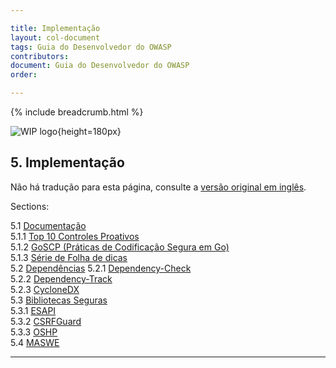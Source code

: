```yaml
---

title: Implementação
layout: col-document
tags: Guia do Desenvolvedor do OWASP
contributors:
document: Guia do Desenvolvedor do OWASP
order:

---
```


{% include breadcrumb.html %}

![WIP logo](../../assets/images/dg_wip.png "Trabalho em andamento"){height=180px}

## 5. Implementação

Não há tradução para esta página, consulte a [versão original em inglês][release0700].

Sections:

5.1 [Documentação](#documentação)  
5.1.1 [Top 10 Controles Proativos](#top-controles-proativos)  
5.1.2 [GoSCP (Práticas de Codificação Segura em Go)](#goscp-práticas-de-codificação-segura-em-go)  
5.1.3 [Série de Folha de dicas](#série-de-folha-de-dicas)  
5.2 [Dependências](#dependências)
5.2.1 [Dependency-Check](#dependency-check)  
5.2.2 [Dependency-Track](#dependency-track)  
5.2.3 [CycloneDX](#cyclonedx)  
5.3 [Bibliotecas Seguras](#bibliotecas-seguras)  
5.3.1 [ESAPI](#esapi)  
5.3.2 [CSRFGuard](#csrfguard)  
5.3.3 [OSHP](#oshp)  
5.4 [MASWE](#maswe)

----

[release0700]: https://github.com/OWASP/www-project-developer-guide/blob/main/draft/07-implementation/toc.md

